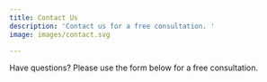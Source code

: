 ```yaml
---
title: Contact Us
description: 'Contact us for a free consultation. '
image: images/contact.svg

---
```

Have questions? Please use the form below for a free consultation.